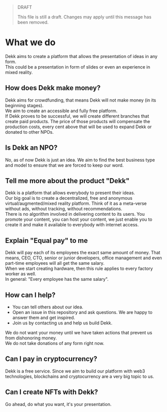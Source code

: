 > DRAFT
>
> This file is still a draft. Changes may apply until this message has been removed.


# What we do

Dekk aims to create a platform that allows the presentation of ideas in any form.  
This could be a presentation in form of slides or even an experience in mixed reality.

## How does Dekk make money?

Dekk aims for crowdfunding, that means Dekk will not make money (in its beginning stages).  
We aim to create an accessible and fully free platform.  
If Dekk proves to be successful, we will create different branches that create paid products. The price of those
products will compensate the production costs, every cent above that will be used to expand Dekk or donated to other NPOs.

## Is Dekk an NPO?

No, as of now Dekk is just an idea. We aim to find the best business type and model to ensure that we are forced to keep
our word.

## Tell me more about the product "Dekk"

Dekk is a platform that allows everybody to present their ideas.  
Our big goal is to create a decentralized, free and anonymous virtual/augmented/mixed reality platform. Think of it as a
meta-verse without ads, without tracking, without recommendations.  
There is no algorithm involved in delivering content to its users. You promote your content, you can host your content,
we just enable you to create it and make it available to everybody with internet access.

## Explain "Equal pay" to me

Dekk will pay each of its employees the exact same amount of money. That means, CEO, CTO, senior or junior developers,
office management and even part-time employees will all get the same salary.  
When we start creating hardware, then this rule applies to every factory worker as well.  
In general: "Every employee has the same salary".

## How can I help?

* You can tell others about our idea.
* Open an issue in this repository and ask questions. We are happy to answer them and get inspired.
* Join us by contacting us and help us build Dekk.

We do not want your money until we have taken actions that prevent us from dishonoring money.  
We do not take donations of any form right now.

## Can I pay in cryptocurrency?

Dekk is a free service. Since we aim to build our platform with web3 technologies, blockchains and cryptocurrency are a
very big topic to us.

## Can I create NFTs with Dekk?

Go ahead, do what you want, it's your presentation.
